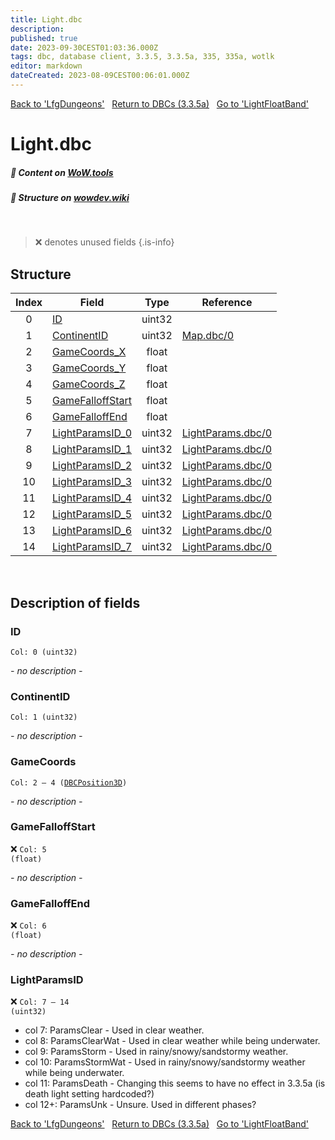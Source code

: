```yaml
---
title: Light.dbc
description:
published: true
date: 2023-09-30CEST01:03:36.000Z
tags: dbc, database client, 3.3.5, 3.3.5a, 335, 335a, wotlk
editor: markdown
dateCreated: 2023-08-09CEST00:06:01.000Z
---
```

<a href="https://trinitycore.info/files/DBC/335/lfgdungeons" class="mt-5 v-btn v-btn--depressed v-btn--flat v-btn--outlined theme--light v-size--default darkblue--text text--lighten-3"><span class="v-btn__content"><i aria-hidden="true" class="v-icon notranslate v-icon--left mdi mdi-arrow-left theme--light"></i><span>Back to 'LfgDungeons'</span></span></a>&nbsp;&nbsp;&nbsp;<a href="https://trinitycore.info/files/DBC/335/DBC" class="mt-5 v-btn v-btn--depressed v-btn--flat v-btn--outlined theme--light v-size--default darkblue--text text--lighten-3"><span class="v-btn__content"><i aria-hidden="true" class="v-icon notranslate v-icon--left mdi mdi-home-outline theme--light"></i><span>Return to DBCs (3.3.5a)</span></span></a>&nbsp;&nbsp;&nbsp;<a href="https://trinitycore.info/files/DBC/335/lightfloatband" class="mt-5 v-btn v-btn--depressed v-btn--flat v-btn--outlined theme--light v-size--default darkblue--text text--lighten-3"><span class="v-btn__content"><span>Go to 'LightFloatBand'</span><i aria-hidden="true" class="v-icon notranslate v-icon--right mdi mdi-arrow-right theme--light"></i></span></a>

# Light.dbc
##### :open_book: Content on [WoW.tools](https://wow.tools/dbc/?dbc=light&build=3.3.5.12340)
##### :pencil: Structure on [wowdev.wiki](https://wowdev.wiki/DB/Light)
&nbsp;

> :x: denotes unused fields
{.is-info}


## Structure

| Index | Field | Type | Reference |
| :---: | --- | :---: | --- |
| 0 | [ID](#id) | uint32 |  |
| 1 | [ContinentID](#continentid) | uint32 | [Map.dbc/0](/files/DBC/335/map#id) |
| 2 | [GameCoords_X](#gamecoords) | float |  |
| 3 | [GameCoords_Y](#gamecoords) | float |  |
| 4 | [GameCoords_Z](#gamecoords) | float |  |
| 5 | [GameFalloffStart](#gamefalloffstart) | float |  |
| 6 | [GameFalloffEnd](#gamefalloffend) | float |  |
| 7 | [LightParamsID_0](#lightparamsid) | uint32 | [LightParams.dbc/0](/files/DBC/335/lightparams#id) |
| 8 | [LightParamsID_1](#lightparamsid) | uint32 | [LightParams.dbc/0](/files/DBC/335/lightparams#id) |
| 9 | [LightParamsID_2](#lightparamsid) | uint32 | [LightParams.dbc/0](/files/DBC/335/lightparams#id) |
| 10 | [LightParamsID_3](#lightparamsid) | uint32 | [LightParams.dbc/0](/files/DBC/335/lightparams#id) |
| 11 | [LightParamsID_4](#lightparamsid) | uint32 | [LightParams.dbc/0](/files/DBC/335/lightparams#id) |
| 12 | [LightParamsID_5](#lightparamsid) | uint32 | [LightParams.dbc/0](/files/DBC/335/lightparams#id) |
| 13 | [LightParamsID_6](#lightparamsid) | uint32 | [LightParams.dbc/0](/files/DBC/335/lightparams#id) |
| 14 | [LightParamsID_7](#lightparamsid) | uint32 | [LightParams.dbc/0](/files/DBC/335/lightparams#id) |
&nbsp;
## Description of fields

### ID
<code>Col: 0 (uint32)</code>

*- no description -*
&nbsp;

### ContinentID
<code>Col: 1 (uint32)</code>

*- no description -*
&nbsp;

### GameCoords
<code>Col: 2 &ndash; 4 ([DBCPosition3D](/how-to/worldposition))</code>

*- no description -*
&nbsp;

### GameFalloffStart
:x: <code>Col: 5 (float)</code>

*- no description -*
&nbsp;

### GameFalloffEnd
:x: <code>Col: 6 (float)</code>

*- no description -*
&nbsp;

### LightParamsID
:x: <code>Col: 7 &ndash; 14 (uint32)</code>

* col 7: ParamsClear - Used in clear weather.
* col 8: ParamsClearWat - Used in clear weather while being underwater.
* col 9: ParamsStorm - Used in rainy/snowy/sandstormy weather.
* col 10: ParamsStormWat - Used in rainy/snowy/sandstormy weather while being underwater.
* col 11: ParamsDeath - Changing this seems to have no effect in 3.3.5a (is death light setting hardcoded?)
* col 12+: ParamsUnk - Unsure. Used in different phases?
&nbsp;

<a href="https://trinitycore.info/files/DBC/335/lfgdungeons" class="mt-5 v-btn v-btn--depressed v-btn--flat v-btn--outlined theme--light v-size--default darkblue--text text--lighten-3"><span class="v-btn__content"><i aria-hidden="true" class="v-icon notranslate v-icon--left mdi mdi-arrow-left theme--light"></i><span>Back to 'LfgDungeons'</span></span></a>&nbsp;&nbsp;&nbsp;<a href="https://trinitycore.info/files/DBC/335/DBC" class="mt-5 v-btn v-btn--depressed v-btn--flat v-btn--outlined theme--light v-size--default darkblue--text text--lighten-3"><span class="v-btn__content"><i aria-hidden="true" class="v-icon notranslate v-icon--left mdi mdi-home-outline theme--light"></i><span>Return to DBCs (3.3.5a)</span></span></a>&nbsp;&nbsp;&nbsp;<a href="https://trinitycore.info/files/DBC/335/lightfloatband" class="mt-5 v-btn v-btn--depressed v-btn--flat v-btn--outlined theme--light v-size--default darkblue--text text--lighten-3"><span class="v-btn__content"><span>Go to 'LightFloatBand'</span><i aria-hidden="true" class="v-icon notranslate v-icon--right mdi mdi-arrow-right theme--light"></i></span></a>
